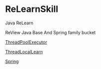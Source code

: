 # ReLearnSkill
Java ReLearn 

ReView Java Base And Spring family bucket 

[ThreadPoolExecutor](https://github.com/anzhen3531/ReLearnSkill/blob/master/ThreadReLearn/src/main/java/ThreadPoolLearn/ThreadPoolLearn.md)

[ThreadLocalLearn](https://github.com/anzhen3531/ReLearnSkill/blob/master/ThreadReLearn/TransmittableThreadLocalLearn.md)

[Spring](https://github.com/anzhen3531/ReLearnSkill/blob/master/ThreadReLearn/TransmittableThreadLocalLearn.md)



